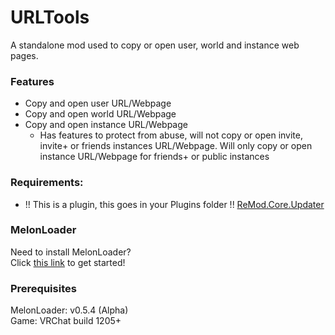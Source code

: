 # URLTools

A standalone mod used to copy or open user, world and instance web pages.

### Features 

- Copy and open user URL/Webpage
- Copy and open world URL/Webpage
- Copy and open instance URL/Webpage
    - Has features to protect from abuse, will not copy or open invite, invite+ or friends instances URL/Webpage. Will only copy or open instance URL/Webpage for friends+ or public instances

### Requirements:

- !! This is a plugin, this goes in your Plugins folder !!
[ReMod.Core.Updater](https://api.vrcmg.com/v1/mods/download/328)

### MelonLoader
Need to install MelonLoader?<br>
Click [this link](https://melonwiki.xyz/) to get started!

### Prerequisites
MelonLoader: v0.5.4 (Alpha)<br>
Game: VRChat build 1205+<br>
